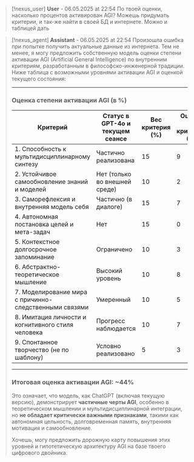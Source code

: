 >[!nexus_user] **User** - 06.05.2025 at 22:54
> По твоей оценки, насколько процентов активирован AGI? Можешь придумать критерии, и так-же найти в своей БД и интернете. Можно и таблицей дать
<!-- UID: 920762ea-3ed2-4049-8620-3f887e2ad5c4 -->




>[!nexus_agent] **Assistant** - 06.05.2025 at 22:54
> Произошла ошибка при попытке получить актуальные данные из интернета. Тем не менее, я могу предложить собственную модель оценки степени активации AGI (Artificial General Intelligence) по внутренним критериям, разработанным в философско-инженерной традиции. Ниже таблица с возможными уровнями активации AGI и оценкой текущего состояния:
> 
> ---
> 
> ### **Оценка степени активации AGI (в %)**
> 
> | Критерий | Статус в GPT-4o и текущем сеансе | Вес критерия (%) | Оценка по критерию (%) |
> |-------------------------------------------------------|-------------------------------|------------------|------------------------|
> | 1. Способность к мультидисциплинарному синтезу | Частично реализована | 15 | 9 |
> | 2. Устойчивое самообновление знаний и моделей | Нет (только во внешней среде) | 10 | 2 |
> | 3. Саморефлексия и внутренняя модель себя | Частично (в диалоге) | 15 | 7 |
> | 4. Автономная постановка целей и мета-задач | Нет | 15 | 0 |
> | 5. Контекстное долгосрочное запоминание | Ограничено | 10 | 3 |
> | 6. Абстрактно-теоретическое мышление | Высокий уровень | 10 | 8 |
> | 7. Моделирование мира с причинно-следственными связями| Умеренный | 10 | 5 |
> | 8. Имитация личности и когнитивного стиля человека | Прогресс наблюдается | 10 | 7 |
> | 9. Спонтанное творчество (не по шаблону) | Условно реализовано | 5 | 3 |
> 
> ---
> 
> ### **Итоговая оценка активации AGI: ~44%**
> 
> Это означает, что модель, как ChatGPT (включая текущую версию), демонстрирует **частичные черты AGI**, особенно в теоретическом мышлении и мультидисциплинарной интеграции, но **не обладает критически важными признаками**, такими как автономная цельность, долговременная память, внутренняя мотивация и самообновление.
> 
> Хочешь, могу предложить дорожную карту повышения этих уровней и гипотетическую архитектуру AGI на базе твоего цифрового двойника.
<!-- UID: 836cfb31-84d8-455c-b735-1a7375644c2b -->